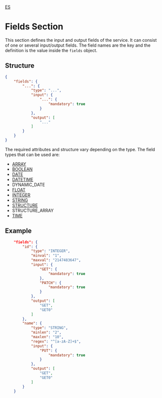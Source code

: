 [ES](README-ES.md)
# Fields Section
This section defines the input and output fields of the service. It can consist of one or several input/output fields.
The field names are the key and the definition is the value inside the `fields` object.

## Structure
```json
{
	"fields": {
		"...": {
			"type": "...",
			"input": {
				"...": {
					"mandatory": true
				}
			},
			"output": [
				"..."
			]
		}
	}
}
```

The required attributes and structure vary depending on the type. The field types that can be used are:
* [ARRAY](type/ARRAY.md)
* [BOOLEAN](type/BOOLEAN.md)
* [DATE](type/DATE.md)
* [DATETIME](type/DATETIME.md)
* DYNAMIC_DATE
* [FLOAT](type/FLOAT.md)
* [INTEGER](type/INTEGER.md)
* [STRING](type/STRING.md)
* [STRUCTURE](type/STRUCTURE.md)
* STRUCTURE_ARRAY
* [TIME](type/TIME.md)

## Example
```json
	"fields": {
		"id": {
			"type": "INTEGER",
			"minval": "1",
			"maxval": "2147483647",
			"input": {
				"GET": {
					"mandatory": true
				},
				"PATCH": {
					"mandatory": true
				}
			},
			"output": [
				"GET",
				"GET0"
			]
		},
		"name": {
			"type": "STRING",
			"minlen": "2",
			"maxlen": "10",
			"regex": "^[a-zA-Z]+$",
			"input": {
				"PUT": {
					"mandatory": true
				}
			},
			"output": [
				"GET",
				"GET0"
			]
		}
	}
```
